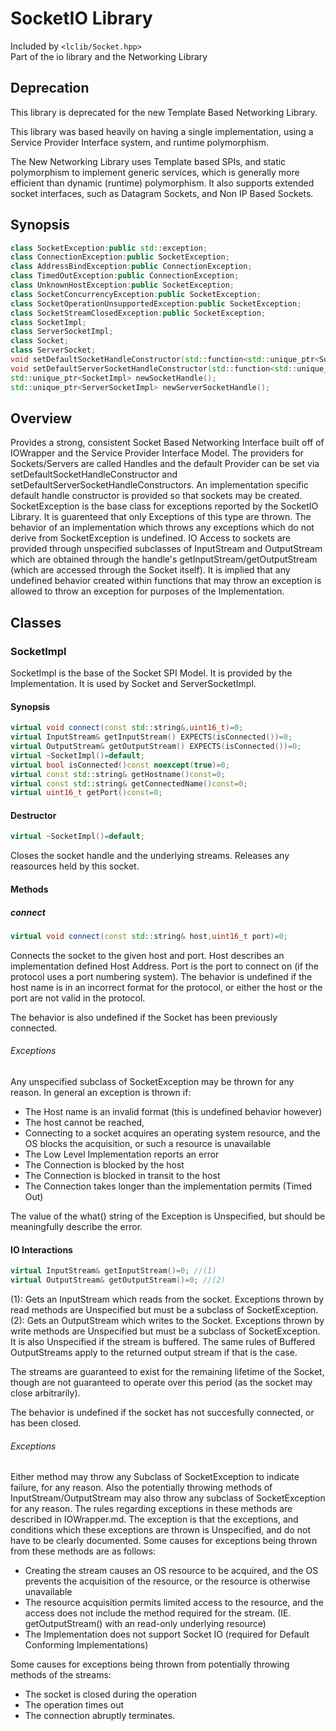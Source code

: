 # SocketIO Library #

Included by `<lclib/Socket.hpp>` <br/>
Part of the io library and the Networking Library<br/>

## Deprecation ##

This library is deprecated for the new Template Based Networking Library. 

This library was based heavily on having a single implementation, using a Service Provider Interface system, and runtime polymorphism. 

The New Networking Library uses Template based SPIs, and static polymorphism to implement generic services, which is generally more efficient than dynamic (runtime) polymorphism. It also supports extended socket interfaces, such as Datagram Sockets, and Non IP Based Sockets. 



## Synopsis ##

```cpp
class SocketException:public std::exception;
class ConnectionException:public SocketException;
class AddressBindException:public ConnectionException;
class TimedOutException:public ConnectionException;
class UnknownHostException:public SocketException;
class SocketConcurrencyException:public SocketException;
class SocketOperationUnsupportedException:public SocketException;
class SocketStreamClosedException:public SocketException;
class SocketImpl;
class ServerSocketImpl;
class Socket;
class ServerSocket;
void setDefaultSocketHandleConstructor(std::function<std::unique_ptr<SocketImpl>()>);
void setDefaultServerSocketHandleConstructor(std::function<std::unique_ptr<ServerSocketImpl>()>);
std::unique_ptr<SocketImpl> newSocketHandle();
std::unique_ptr<ServerSocketImpl> newServerSocketHandle();
```

## Overview ##

Provides a strong, consistent Socket Based Networking Interface built off of IOWrapper and the Service Provider Interface Model. The providers for Sockets/Servers are called Handles and the default Provider can be set via setDefaultSocketHandleConstructor and setDefaultServerSocketHandleConstructors. 
An implementation specific default handle constructor is provided so that sockets may be created. 
SocketException is the base class for exceptions reported by the SocketIO Library. It is guarenteed that only Exceptions of this type are thrown. The behavior of an implementation which throws any exceptions which do not derive from SocketException is undefined. 
IO Access to sockets are provided through unspecified subclasses of InputStream and OutputStream which are obtained through the handle's getInputStream/getOutputStream (which are accessed through the Socket itself).
It is implied that any undefined behavior created within functions that may throw an exception is allowed to throw an exception for purposes of the Implementation.


## Classes ##
### SocketImpl ###
SocketImpl is the base of the Socket SPI Model. It is provided by the Implementation. It is used by Socket and ServerSocketImpl.

#### Synopsis ####

```cpp
virtual void connect(const std::string&,uint16_t)=0;
virtual InputStream& getInputStream() EXPECTS(isConnected())=0;
virtual OutputStream& getOutputStream() EXPECTS(isConnected())=0;
virtual ~SocketImpl()=default;
virtual bool isConnected()const noexcept(true)=0;
virtual const std::string& getHostname()const=0;
virtual const std::string& getConnectedName()const=0;
virtual uint16_t getPort()const=0;

```

#### Destructor ####

```cpp
virtual ~SocketImpl()=default;
```

Closes the socket handle and the underlying streams. Releases any reasources held by this socket. 

#### Methods ####

##### connect #####

```cpp
virtual void connect(const std::string& host,uint16_t port)=0;
```

Connects the socket to the given host and port. Host describes an implementation defined Host Address. Port is the port to connect on (if the protocol uses a port numbering system).
The behavior is undefined if the host name is in an incorrect format for the protocol, or either the host or the port are not valid in the protocol.

The behavior is also undefined if the Socket has been previously connected.

###### Exceptions ######
Any unspecified subclass of SocketException may be thrown for any reason. 
In general an exception is thrown if:
<ul>
<li>The Host name is an invalid format (this is undefined behavior however)</li>
<li>The host cannot be reached,</li>
<li>Connecting to a socket acquires an operating system resource, and the OS blocks the acquisition, or such a resource is unavailable</li>
<li>The Low Level Implementation reports an error</li>
<li>The Connection is blocked by the host</li>
<li>The Connection is blocked in transit to the host</li>
<li>The Connection takes longer than the implementation permits (Timed Out)</li>
</ul>
The value of the what() string of the Exception is Unspecified, but should be meaningfully describe the error.

#### IO Interactions ####

```cpp
virtual InputStream& getInputStream()=0; //(1)
virtual OutputStream& getOutputStream()=0; //(2)
```

(1): Gets an InputStream which reads from the socket. Exceptions thrown by read methods are Unspecified but must be a subclass of SocketException. 
(2): Gets an OutputStream which writes to the Socket. Exceptions thrown by write methods are Unspecified but must be a subclass of SocketException. It is also Unspecified if the stream is buffered. The same rules of Buffered OutputStreams apply to the returned output stream if that is the case.

The streams are guaranteed to exist for the remaining lifetime of the Socket, though are not guaranteed to operate over this period (as the socket may close arbitrarily).  

The behavior is undefined if the socket has not succesfully connected, or has been closed.

###### Exceptions ######
Either method may throw any Subclass of SocketException to indicate failure, for any reason. Also the potentially throwing methods of InputStream/OutputStream may also throw any subclass of SocketException for any reason. The rules regarding exceptions in these methods are described in IOWrapper.md. The exception is that the exceptions, and conditions which these exceptions are thrown is Unspecified, and do not have to be clearly documented. 
Some causes for exceptions being thrown from these methods are as follows:
<ul>
<li>Creating the stream causes an OS resource to be acquired, and the OS prevents the acquisition of the resource, or the resource is otherwise unavailable</li>
<li>The resource acquisition permits limited access to the resource, and the access does not include the method required for the stream. (IE. getOutputStream() with an read-only underlying resource)</li>
<li>The Implementation does not support Socket IO (required for Default Conforming Implementations)</li>
</ul>

Some causes for exceptions being thrown from potentially throwing methods of the streams:
<ul>
<li>The socket is closed during the operation</li>
<li>The operation times out</li>
<li>The connection abruptly terminates.</li>
</ul>




